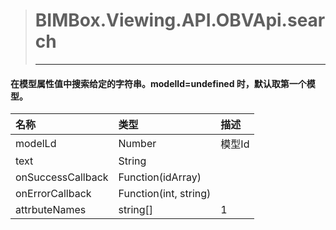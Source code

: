 > # BIMBox.Viewing.API.OBVApi.search
>
> ---

#### 在模型属性值中搜索给定的字符串。modelId=undefined 时，默认取第一个模型。

| 名称 | 类型 | 描述 |
| :--- | :--- | :--- |
| modelLd | Number | 模型Id |
| text | String |  |
| onSuccessCallback | Function\(idArray\) |  |
| onErrorCallback | Function\(int, string\) |  |
| attrbuteNames | string\[\] | 1 |



